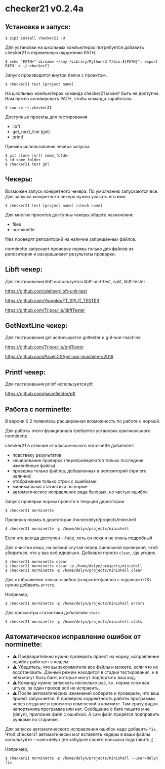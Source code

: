 # checker21 v0.2.4a

Установка и запуск:
----------------------------

    $ pip3 install checker21 -U
    
Для установки на школьных компьютерах потребуется добавить checker21 в переменную окружения PATH.
    
    $ echo 'PATH="`dirname ~/any`/Library/Python/3.7/bin:${PATH}"; export PATH' > ~/.checker21
  
    
Запуск производится внутри папки с проектом.

    $ checker21 test [project name]
    
На школьных компьютерах команда checker21 может быть не доступна.
Нам нужно активировать PATH, чтобы команда заработала.
   
    $ source ~/.checker21
  

Доступные проекты для тестирования

- libft
- get_next_line (gnl)
- printf

Пример использования чекера запуска

    $ git clone [url] some_folder
    $ cd some_folder
    $ checker21 test gnl

Чекеры:
----------------------------

Возможен запуск конкретного чекера. По умолчанию запускаются все.
Для запуска конкретного чекера нужно указать его имя:

    $ checker21 test [project name] [check name]

Для многих проектов доступны чекеры общего назначения:

- files
- norminette

files проверят репозиторий на наличие запрещённых файлов.

norminette запускает проверку нормы только для файлов из репозитория и
раскрашивает результаты проверки.

Libft чекер:
----------------------------

Для тестирования libft используется libft-unit-test, split, libft-tester

https://github.com/alelievr/libft-unit-test

https://github.com/Ysoroko/FT_SPLIT_TESTER

https://github.com/Tripouille/libftTester

GetNextLine чекер:
----------------------------

Для тестирования gnl используется gnltester и gnl-war-machine

https://github.com/Tripouille/gnlTester

https://github.com/PavelICS/gnl-war-machine-v2019

Printf чекер:
----------------------------
Для тестирования printf используется pft

https://github.com/gavinfielder/pft

Работа с norminette:
----------------------------
В версии 0.2 появилась расширенная возможность по работе с нормой.

Для работы этого функционала требуется установка оригинального norminette.

checker21 в отличие от классического norminette добавляет:
- подствеку результатов
- кеширование проверок (перепроверяются только последние изменённые файлы)
- проверка только файлов, добавленных в репозиторий (при его наличие)
- отображение только строк с ошибками
- минимальная статистика по норме
- автоматическое исправление ряда базовых, но частых ошибок

Запуск проверки нормы проекта в текущей директории


    $ checker21 norminette
    
Проверка нормы в директории /home/delyn/projects/minishell

    $ checker21 norminette -p /home/delyn/projects/minishell
    

Если что всегда доступен --help, хоть он пока и не очень подробный

Для очистки кеша, на всякий случай перед финальной проверкой, чтоб убедиться, что у вас всё идеально.
Добавьте просто `clear`, где угодно.

    $ checker21 norminette clear
    $ checker21 norminette clear -p /home/delyn/projects/minishell
    $ checker21 norminette -p /home/delyn/projects/minishell clear

Для отображения только ошибок (сокрытие файлов с надписью OK) нужно добавить `errors`.

Например,

    $ checker21 norminette -p /home/delyn/projects/minishell errors

Для просмотра статистики добавляем `stats`

    $ checker21 norminette -p /home/delyn/projects/minishell stats

Автоматическое исправление ошибок от norminette:
----------------------------------------------------

- ⚠ Предварительно нужно проверить проект на норму, исправление ошибок работает с кешем.
- ⚠ Убедитесь, что вы закоммитили все файлы и можете, если что их восстановить. Данный режим находится в стадии тестирования, и в нём могут быть баги, которые могут подпортить ваш код.
- ⚠ Команду нужно запускать несколько раз, т.к. норма сложная штука, за один проход всё не исправить.
- ⚠ После автоматических изменений соберите и проверьте, что ваш проект запускается.
Я проверяю корректность работы программы через создание и просмотр изменений в коммите.
Там сразу видно напортачила программа или нет. Сообщение о баге пишите мне (delyn), приложив файл с ошибкой.
А сам файл придётся подправить ручками по старинке. 

Для запуска автоматического исправления ошибок надо добавить `fix`.
Чтоб checker21 автоматически мог вставлять хедеры в ваши файлы
используйте --user=delyn (не забудьте своего пользака подставить ;)

Например,

    $ checker21 norminette -p /home/delyn/projects/minishell --user=delyn fix
